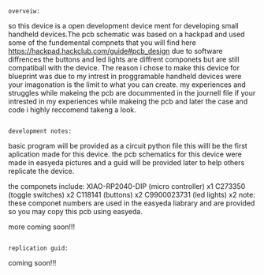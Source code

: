                                                                           overveiw:
so this device is a open development device ment for developing small handheld devices.The pcb schematic was based on a hackpad and used some of the fundemental compnets that you
will find here https://hackpad.hackclub.com/guide#pcb_design due to software diffrences the buttons and led lights are diffrent componets but are still compatiball with the device.
The reason i chose to make this device for blueprint was due to my intrest in proggramable handheld devices were your imagonation is the limit to what you can create.
my experiences and struggles while makeing the pcb are docummented in the journell file if your intrested in my experiences while makeing the pcb and later the case and code 
i highly reccomend takeng a look.



                                                                       development notes:
basic program will be provided as a circuit python file this willl be the first aplication made for this device.
the pcb schematics for this device were made in easyeda pictures and a guid will be provided later to help others replicate the device.

the componets include:
XIAO-RP2040-DIP (micro controller) x1
C273350 (toggle switches) x2
C118141 (buttons) x2
C9900023731 (led lights) x2
note: these componet numbers are used in the easyeda liabrary and are provided so you may copy this pcb using easyeda.

more coming soon!!!


                                                                       replication guid:
coming soon!!!
